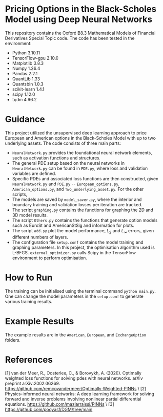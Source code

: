 # Pricing Options in the Black-Scholes Model using Deep Neural Networks
This repository contains the Oxford B8.3 Mathematical Models of Financial Derivatives Special Topic code. The code has been tested in the environment:
* Python $3.10.11$
* TensorFlow-gpu $2.10.0$
* Matplotlib $3.8.3$
* Numpy $1.26.4$
* Pandas $2.2.1$
* QuantLib $1.33$
* Quantsbin $1.0.3$
* scikit-learn $1.4.1$
* scipy $1.12.0$
* tqdm $4.66.2$
# Guidance
This project utilized the unsupervised deep learning approach to price European and American options in the Black-Scholes Model with up to two underlying assets. The code consists of three main parts:
*    `NeuralNetwork.py` provides the foundational neural network elements, such as activation functions and structures.
*    The general PDE setup based on the neural networks in `NeuralNetwork.py` can be found in `PDE.py`, where loss and validation variables are defined.
*    Specific PDEs and associated loss functions are then constructed, given `NeuralNetwork.py` and `PDE.py` -- `European_options.py`, `American_options.py`, and `Two_underlying_asset.py`.
For the other scripts,
*    The models are saved by `model_saver.py`, where the interior and boundary training and validation losses per iteration are tracked.
*    The script `graphing.py` contains the functions for graphing the 2D and 3D model results.
*    The script `Others.py` contains the functions that generate option models such as EuroSt and AmericanStSig and information for plots.
*    The script `add.py` plot the model performance, $L_2$ and $L_{\infty}$ errors, given different numbers of layers.
*    The configuration file `setup.conf` contains the model training and graphing parameters.
In this project, the optimisation algorithm used is L-BFGS. `external_optimizer.py` calls Scipy in the TensorFlow environment to perform optimisation.

# How to Run
The training can be initialised using the terminal command `python main.py`. One can change the model parameters in the `setup.conf` to generate various training results.

# Example Results
The example results are in the `American`, `European`, and `ExchangeOption` folders.

# References
[1] van der Meer, R., Oosterlee, C., & Borovykh, A. (2020). Optimally weighted loss functions for solving pdes with neural networks. arXiv preprint arXiv:2002.06269.
https://github.com/remcovandermeer/Optimally-Weighted-PINNs \\
[2] Physics-informed neural networks: A deep learning framework for solving forward and inverse problems involving nonlinear partial differential equations.
https://github.com/maziarraissi/PINNs \\
[3] https://github.com/pooyasf/DGM/tree/main

